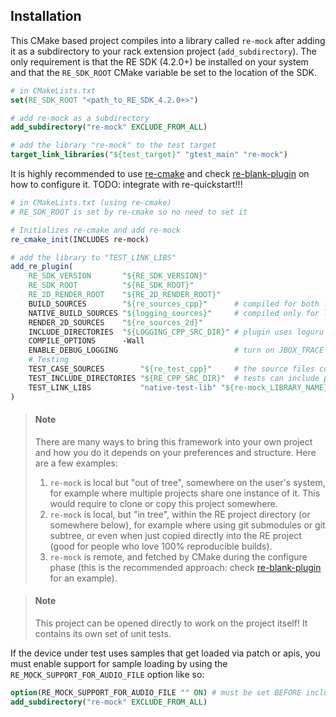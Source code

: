 Installation
------------

This CMake based project compiles into a library called `re-mock` after adding it as a subdirectory to your rack extension project (`add_subdirectory`). The only requirement is that the RE SDK (4.2.0+) be installed on your system and that the `RE_SDK_ROOT` CMake variable be set to the location of the SDK.

```cmake
# in CMakeLists.txt
set(RE_SDK_ROOT "<path_to_RE_SDK_4.2.0+>")

# add re-mock as a subdirectory
add_subdirectory("re-mock" EXCLUDE_FROM_ALL)

# add the library "re-mock" to the test target
target_link_libraries("${test_target}" "gtest_main" "re-mock")
```

It is highly recommended to use [re-cmake](https://github.com/pongasoft/re-cmake) and check [re-blank-plugin](https://github.com/pongasoft/re-blank-plugin) on how to configure it. TODO: integrate with re-quickstart!!!

```cmake
# in CMakeLists.txt (using re-cmake)
# RE_SDK_ROOT is set by re-cmake so no need to set it

# Initializes re-cmake and add re-mock
re_cmake_init(INCLUDES re-mock)

# add the library to "TEST_LINK_LIBS"
add_re_plugin(
    RE_SDK_VERSION       "${RE_SDK_VERSION}"
    RE_SDK_ROOT          "${RE_SDK_ROOT}"
    RE_2D_RENDER_ROOT    "${RE_2D_RENDER_ROOT}"
    BUILD_SOURCES        "${re_sources_cpp}"      # compiled for both local and jbox builds
    NATIVE_BUILD_SOURCES "${logging_sources}"     # compiled only for local builds
    RENDER_2D_SOURCES    "${re_sources_2d}"
    INCLUDE_DIRECTORIES  "${LOGGING_CPP_SRC_DIR}" # plugin uses loguru
    COMPILE_OPTIONS      -Wall
    ENABLE_DEBUG_LOGGING                          # turn on JBOX_TRACE and loguru
    # Testing
    TEST_CASE_SOURCES        "${re_test_cpp}"     # the source files containing the test cases
    TEST_INCLUDE_DIRECTORIES "${RE_CPP_SRC_DIR}"  # tests can include plugin classes
    TEST_LINK_LIBS           "native-test-lib" "${re-mock_LIBRARY_NAME}"  # tests can link plugin classes
)
```

> #### Note
> There are many ways to bring this framework into your own project and how you do it depends on your preferences
> and structure. Here are a few examples:
> 1. `re-mock` is local but "out of tree", somewhere on the user's system, for example where multiple projects share one instance of it. This would require to clone or copy this project somewhere.
> 2. `re-mock` is local, but "in tree", within the RE project directory (or somewhere below), for example where using git submodules or git subtree, or even when just copied directly into the RE project (good for people who love 100% reproducible builds).
> 3. `re-mock` is remote, and fetched by CMake during the configure phase (this is the recommended approach: check [re-blank-plugin](https://github.com/pongasoft/re-blank-plugin) for an example).

> #### Note
> This project can be opened directly to work on the project itself! It contains its own set of unit tests.

If the device under test uses samples that get loaded via patch or apis, you must enable support for sample loading by using the `RE_MOCK_SUPPORT_FOR_AUDIO_FILE` option like so:

```cmake
option(RE_MOCK_SUPPORT_FOR_AUDIO_FILE "" ON) # must be set BEFORE including re-mock
add_subdirectory("re-mock" EXCLUDE_FROM_ALL)
```
